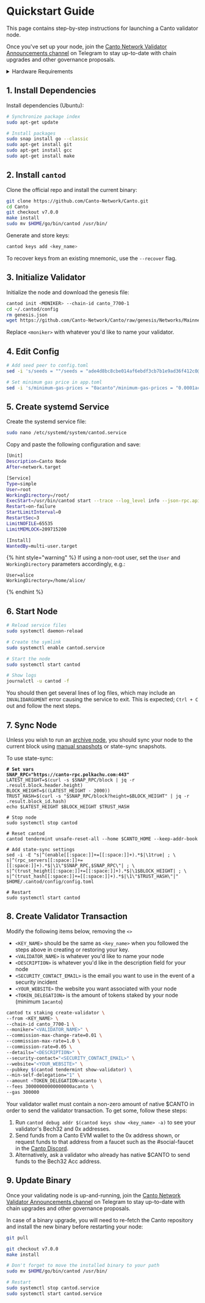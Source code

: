 # Quickstart Guide

This page contains step-by-step instructions for launching a Canto validator node.

Once you've set up your node, join the [Canto Network Validator Announcements channel](https://discord.com/channels/993968517906960445/995469213080752159/1071089114503462982) on Telegram to stay up-to-date with chain upgrades and other governance proposals.

<details>

<summary>Hardware Requirements</summary>

**Minimum:** 16GB RAM, 100GB NVME SSD, 3.2 GHz x 4 CPU

**Recommended:** 32GB RAM, 500GB NVME SSD, 4.2 GHz x 6 CPU

**Operating System:** Linux (x86\_64 or amd64) e.g. Ubuntu or Arch Linux

</details>

## 1. Install Dependencies

Install dependencies (Ubuntu):

```sh
# Synchronize package index
sudo apt-get update

# Install packages
sudo snap install go --classic
sudo apt-get install git
sudo apt-get install gcc
sudo apt-get install make
```

## 2. Install `cantod`

Clone the official repo and install the current binary:

```sh
git clone https://github.com/Canto-Network/Canto.git
cd Canto
git checkout v7.0.0
make install
sudo mv $HOME/go/bin/cantod /usr/bin/
```

Generate and store keys:

```sh
cantod keys add <key_name>
```

To recover keys from an existing mnemonic, use the `--recover` flag.

## 3. Initialize Validator

Initialize the node and download the genesis file:

```sh
cantod init <MONIKER> --chain-id canto_7700-1
cd ~/.cantod/config
rm genesis.json
wget https://github.com/Canto-Network/Canto/raw/genesis/Networks/Mainnet/genesis.json
```

Replace `<moniker>` with whatever you'd like to name your validator.

## 4. Edit Config

```sh
# Add seed peer to config.toml
sed -i 's/seeds = ""/seeds = "ade4d8bc8cbe014af6ebdf3cb7b1e9ad36f412c0@seeds.polkachu.com:15556"/g' $HOME/.cantod/config/config.toml

# Set minimum gas price in app.toml
sed -i 's/minimum-gas-prices = "0acanto"/minimum-gas-prices = "0.0001acanto"/g' $HOME/.cantod/config/app.toml
```

## 5. Create systemd Service

Create the systemd service file:

```sh
sudo nano /etc/systemd/system/cantod.service
```

Copy and paste the following configuration and save:

```sh
[Unit]
Description=Canto Node
After=network.target

[Service]
Type=simple
User=root
WorkingDirectory=/root/
ExecStart=/usr/bin/cantod start --trace --log_level info --json-rpc.api eth,txpool,personal,net,debug,web3 --api.enable
Restart=on-failure
StartLimitInterval=0
RestartSec=3
LimitNOFILE=65535
LimitMEMLOCK=209715200

[Install]
WantedBy=multi-user.target
```

{% hint style="warning" %}
If using a non-root user, set the `User` and `WorkingDirectory` parameters accordingly, e.g.:

```
User=alice
WorkingDirectory=/home/alice/
```
{% endhint %}

## 6. Start Node

```sh
# Reload service files
sudo systemctl daemon-reload

# Create the symlink
sudo systemctl enable cantod.service

# Start the node
sudo systemctl start cantod

# Show logs
journalctl -u cantod -f
```

You should then get several lines of log files, which may include an `INVALIDARGUMENT` error causing the service to exit. This is expected; `Ctrl + C` out and follow the next steps.

## 7. Sync Node

Unless you wish to run an [archive node](../archive-node.md), you should sync your node to the current block using [manual snapshots](node-snapshots.md) or state-sync snapshots.

To use state-sync:

<pre class="language-sh"><code class="lang-sh"><strong># Set vars
</strong><strong>SNAP_RPC="https://canto-rpc.polkachu.com:443"
</strong>LATEST_HEIGHT=$(curl -s $SNAP_RPC/block | jq -r .result.block.header.height)
BLOCK_HEIGHT=$((LATEST_HEIGHT - 2000))
TRUST_HASH=$(curl -s "$SNAP_RPC/block?height=$BLOCK_HEIGHT" | jq -r .result.block_id.hash)
echo $LATEST_HEIGHT $BLOCK_HEIGHT $TRUST_HASH

# Stop node
sudo systemctl stop cantod

# Reset cantod
cantod tendermint unsafe-reset-all --home $CANTO_HOME --keep-addr-book

# Add state-sync settings
sed -i -E "s|^(enable[[:space:]]+=[[:space:]]+).*$|\1true| ; \
s|^(rpc_servers[[:space:]]+=[[:space:]]+).*$|\1\"$SNAP_RPC,$SNAP_RPC\"| ; \
s|^(trust_height[[:space:]]+=[[:space:]]+).*$|\1$BLOCK_HEIGHT| ; \
s|^(trust_hash[[:space:]]+=[[:space:]]+).*$|\1\"$TRUST_HASH\"|" $HOME/.cantod/config/config.toml

# Restart
sudo systemctl start cantod
</code></pre>

## 8. Create Validator Transaction

Modify the following items below, removing the `<>`

* `<KEY_NAME>` should be the same as `<key_name>` when you followed the steps above in creating or restoring your key.
* `<VALIDATOR_NAME>` is whatever you'd like to name your node
* `<DESCRIPTION>` is whatever you'd like in the description field for your node
* `<SECURITY_CONTACT_EMAIL>` is the email you want to use in the event of a security incident
* `<YOUR_WEBSITE>` the website you want associated with your node
* `<TOKEN_DELEGATION>` is the amount of tokens staked by your node (minimum `1acanto`)

```sh
cantod tx staking create-validator \
--from <KEY_NAME> \
--chain-id canto_7700-1 \
--moniker="<VALIDATOR_NAME>" \
--commission-max-change-rate=0.01 \
--commission-max-rate=1.0 \
--commission-rate=0.05 \
--details="<DESCRIPTION>" \
--security-contact="<SECURITY_CONTACT_EMAIL>" \
--website="<YOUR_WEBSITE>" \
--pubkey $(cantod tendermint show-validator) \
--min-self-delegation="1" \
--amount <TOKEN_DELEGATION>acanto \
--fees 30000000000000000acanto \
--gas 300000
```

Your validator wallet must contain a non-zero amount of native $CANTO in order to send the validator transaction. To get some, follow these steps:

1. Run `cantod debug addr $(cantod keys show <key_name> -a)` to see your validator's Bech32 and 0x addresses.
2. Send funds from a Canto EVM wallet to the 0x address shown, or request funds to that address from a faucet such as the #social-faucet in the [Canto Discord](https://discord.gg/canto).
3. Alternatively, ask a validator who already has native $CANTO to send funds to the Bech32 Acc address.

## 9. Update Binary

Once your validating node is up-and-running, join the [Canto Network Validator Announcements channel](https://discord.com/channels/993968517906960445/995469213080752159/1071089114503462982) on Telegram to stay up-to-date with chain upgrades and other governance proposals.

In case of a binary upgrade, you will need to re-fetch the Canto repository and install the new binary before restarting your node:

```sh
git pull

git checkout v7.0.0
make install

# Don't forget to move the installed binary to your path
sudo mv $HOME/go/bin/cantod /usr/bin/

# Restart
sudo systemctl stop cantod.service
sudo systemctl start cantod.service
```
